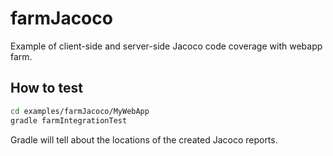 # farmJacoco

Example of client-side and server-side Jacoco code coverage with webapp farm.

## How to test

```bash
cd examples/farmJacoco/MyWebApp
gradle farmIntegrationTest
```

Gradle will tell about the locations of the created Jacoco reports.

